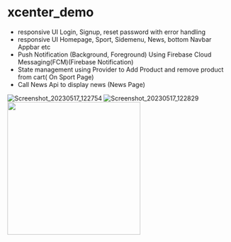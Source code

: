 # xcenter_demo

- responsive UI Login, Signup, reset password with error handling
- responsive UI Homepage, Sport, Sidemenu, News, bottom Navbar Appbar etc
- Push Notification (Background, Foreground) Using Firebase Cloud Messaging(FCM)(Firebase Notification)
- State management using Provider to Add Product and remove product from cart( On Sport Page)
- Call News Api to display news (News Page)



![Screenshot_20230517_122754](https://github.com/suryakhattri/Xcenter_Demo/assets/13628097/1e36c830-6886-4028-8ae9-25507a166713)
![Screenshot_20230517_122829](https://github.com/suryakhattri/Xcenter_Demo/assets/13628097/d62ef31c-b67a-4534-a3b9-3233accf1930)
<img src="https://github.com/suryakhattri/Xcenter_Demo/assets/13628097/1e36c830-6886-4028-8ae9-25507a166713.type" width="300">
